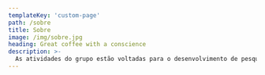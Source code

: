 ```yaml
---
templateKey: 'custom-page'
path: /sobre
title: Sobre
image: /img/sobre.jpg
heading: Great coffee with a conscience
description: >-
  As atividades do grupo estão voltadas para o desenvolvimento de pesquisas em ecologia aplicada da vida silvestre, abordando temas como: conservação da biodiversidade; biodiversidade e saúde; perspectiva Um Mundo, Uma Saúde (One World One Health); animais sentinela como estratégia de vigilância de zoonoses; ecologia da paisagem; modelagem de distribuição de espécies; bioclimatologia e o uso de novas tecnologias em estudos ambientais e da vida silvestre. Nossas atividades têm especial interesse nas formações abertas e semiabertas da América do Sul. Neste sentido, os resultados esperados devem contribuir de maneira significativa para um maior conhecimento da biodiversidade neotropical, sua relação com a saúde (no sentido ampliado do conceito), assim como contribuir para as políticas públicas de conservação da biodiversidade e promoção da saúde.
---
```

